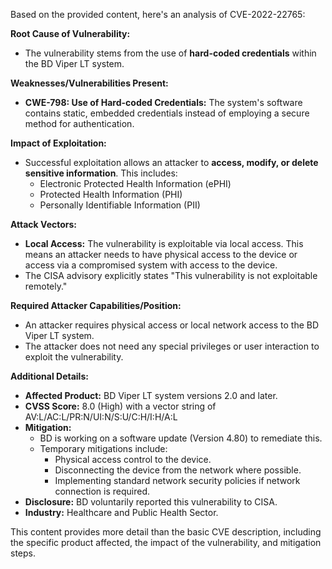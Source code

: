Based on the provided content, here's an analysis of CVE-2022-22765:

**Root Cause of Vulnerability:**

*   The vulnerability stems from the use of **hard-coded credentials** within the BD Viper LT system.

**Weaknesses/Vulnerabilities Present:**

*   **CWE-798: Use of Hard-coded Credentials:**  The system's software contains static, embedded credentials instead of employing a secure method for authentication.

**Impact of Exploitation:**

*   Successful exploitation allows an attacker to **access, modify, or delete sensitive information**. This includes:
    *   Electronic Protected Health Information (ePHI)
    *   Protected Health Information (PHI)
    *   Personally Identifiable Information (PII)

**Attack Vectors:**

*   **Local Access:** The vulnerability is exploitable via local access. This means an attacker needs to have physical access to the device or access via a compromised system with access to the device.
*   The CISA advisory explicitly states "This vulnerability is not exploitable remotely."

**Required Attacker Capabilities/Position:**

*   An attacker requires physical access or local network access to the BD Viper LT system.
*   The attacker does not need any special privileges or user interaction to exploit the vulnerability.

**Additional Details:**

*   **Affected Product:** BD Viper LT system versions 2.0 and later.
*   **CVSS Score:** 8.0 (High) with a vector string of AV:L/AC:L/PR:N/UI:N/S:U/C:H/I:H/A:L
*   **Mitigation:**
    *   BD is working on a software update (Version 4.80) to remediate this.
    *   Temporary mitigations include:
        *   Physical access control to the device.
        *   Disconnecting the device from the network where possible.
        *   Implementing standard network security policies if network connection is required.
*   **Disclosure:** BD voluntarily reported this vulnerability to CISA.
*   **Industry:** Healthcare and Public Health Sector.

This content provides more detail than the basic CVE description, including the specific product affected, the impact of the vulnerability, and mitigation steps.
